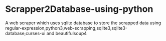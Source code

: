 # Scrapper2Database-using-python
A web scraper which uses sqlite database to store the scrapped data using regular-expression,python3,web-scrapping,sqlite3,sqlite3-database,curses-ui and beautifulsoup4
